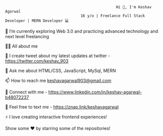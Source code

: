                                                       Hi 👋, I'm Keshav Agarwal
                                      16 y/o | Freelance Full Stack Developer | MERN Developer 💻




🌱 I’m currently exploring Web 3.0 and practicing advanced technology and next level freelancing

👨‍💻 All about me 

📝 I create tweet about my latest updates at twitter - https://twitter.com/keshav_903

💬 Ask me about HTML/CSS, JavaScript, MySql, MERN

📫 How to reach me keshavagarwal903@gmail.com

🔗   Connect with me - https://www.linkedin.com/in/keshav-agarwal-b48072237

📄 Feel free to text me - https://znap.link/keshavagarwal

⚡ I love creating interactive frontend experiences!

Show some ❤️ by starring some of the repositories!

<!---
KeshavAgarwal903/KeshavAgarwal903 is a ✨ special ✨ repository because its `README.md` (this file) appears on your GitHub profile.
You can click the Preview link to take a look at your changes.
--->
